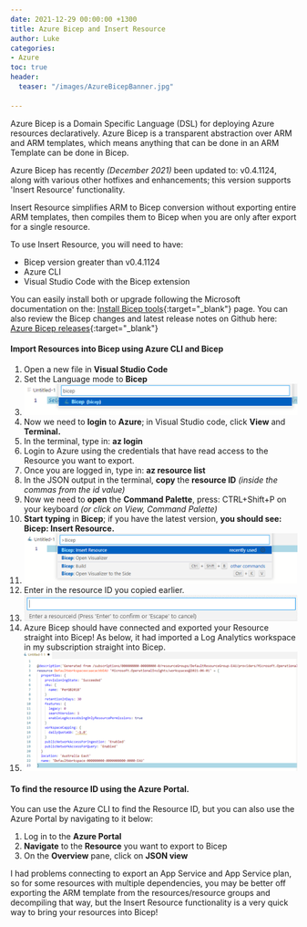 ```yaml
---
date: 2021-12-29 00:00:00 +1300
title: Azure Bicep and Insert Resource
author: Luke
categories:
- Azure
toc: true
header:
  teaser: "/images/AzureBicepBanner.jpg"

---
```

Azure Bicep is a Domain Specific Language (DSL) for deploying Azure resources declaratively. Azure Bicep is a transparent abstraction over ARM and ARM templates, which means anything that can be done in an ARM Template can be done in Bicep.

Azure Bicep has recently _(December 2021)_ been updated to: v0.4.1124, along with various other hotfixes and enhancements; this version supports 'Insert Resource' functionality.

Insert Resource simplifies ARM to Bicep conversion without exporting entire ARM templates, then compiles them to Bicep when you are only after export for a single resource.

To use Insert Resource, you will need to have:

* Bicep version greater than v0.4.1124
* Azure CLI
* Visual Studio Code with the Bicep extension

You can easily install both or upgrade following the Microsoft documentation on the: [Install Bicep tools](https://docs.microsoft.com/en-us/azure/azure-resource-manager/bicep/install){:target="_blank"} page.
You can also review the Bicep changes and latest release notes on Github here: [Azure Bicep releases](https://github.com/Azure/bicep/releases){:target="_blank"}

#### Import Resources into Bicep using Azure CLI and Bicep

 1. Open a new file in **Visual Studio Code**
 2. Set the Language mode to **Bicep**
 3. ![Visual Studio Code - Bicep](/uploads/bicep.png "Visual Studio Code - Bicep")
 4. Now we need to **login** to **Azure**; in Visual Studio code, click **View** and **Terminal.**
 5. In the terminal, type in: **az login**
 6. Login to Azure using the credentials that have read access to the Resource you want to export.
 7. Once you are logged in, type in: **az resource list**
 8. In the JSON output in the terminal, **copy** the **resource ID** _(inside the commas from the id value)_
 9. Now we need to **open** the **Command Palette**, press: CTRL+Shift+P on your keyboard _(or click on View, Command Palette)_
10. **Start typing** in **Bicep**; if you have the latest version, **you should see: Bicep: Insert Resource.**
11. ![Azure Bicep - Insert Resource](/uploads/bicepinsertresource.png "Azure Bicep - Insert Resource")
12. Enter in the resource ID you copied earlier.
13. ![](/uploads/bicepinsertresourceenterresourceid.png)
14. Azure Bicep should have connected and exported your Resource straight into Bicep! As below, it had imported a Log Analytics workspace in my subscription straight into Bicep.
15. ![](/uploads/bicepinsertedresource.png)

#### To find the resource ID using the Azure Portal.

You can use the Azure CLI to find the Resource ID, but you can also use the Azure Portal by navigating to it below:

1. Log in to the **Azure Portal**
2. **Navigate** to the **Resource** you want to export to Bicep
3. On the **Overview** pane, click on **JSON view**

I had problems connecting to export an App Service and App Service plan, so for some resources with multiple dependencies, you may be better off exporting the ARM template from the resources/resource groups and decompiling that way, but the Insert Resource functionality is a very quick way to bring your resources into Bicep!